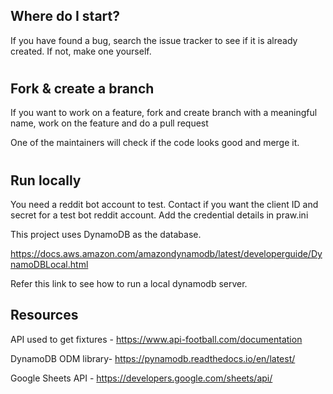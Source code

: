 ## Where do I start?

If you have found a bug, search the issue tracker to see if it is already created. If not, make one yourself.

#

## Fork & create a branch
If you want to work on a feature, fork and create branch with a meaningful name, work on the feature and do a pull request

One of the maintainers will check if the code looks good and merge it.

#

## Run locally

You need a reddit bot account to test. Contact if you want the client ID and secret for a test bot reddit account. Add the credential details in praw.ini

This project uses DynamoDB as the database. 

https://docs.aws.amazon.com/amazondynamodb/latest/developerguide/DynamoDBLocal.html

Refer this link to see how to run a local dynamodb server. 


## Resources

API used to get fixtures - 
https://www.api-football.com/documentation


DynamoDB ODM library-
https://pynamodb.readthedocs.io/en/latest/


Google Sheets API - https://developers.google.com/sheets/api/